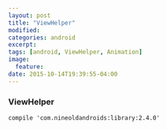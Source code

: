 ```yaml
---
layout: post
title: "ViewHelper"
modified:
categories: android
excerpt:
tags: [android, ViewHelper, Animation]
image:
  feature:
date: 2015-10-14T19:39:55-04:00
---
```


### ViewHelper
	compile 'com.nineoldandroids:library:2.4.0'

